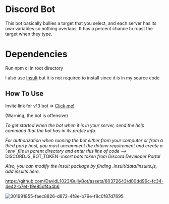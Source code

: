 # Discord Bot
This bot basically bullies a target that you select, and each server has its own variables so nothing overlaps. It has a percent chance to roast the target when they type.

# Dependencies
Run npm ci in root directory

I also use [Insult](https://www.npmjs.com/package/insult) but it is not required to install since it is in my source code

## How To Use
Invite link for v13 bot => [Click me!](https://discord.com/api/oauth2/authorize?client_id=879598602882785300&permissions=0&scope=bot%20applications.commands)

(Warning, the bot is offensive)

*To get started when the bot when it is in your server, send the help command that the bot has in its profile info.*

*For authorization when running the bot either from your computer or from a third party host, you must uncomment the dotenv requirement and create a '.env' file in parent directory and enter this line of code*
--> DISCORDJS_BOT_TOKEN=*insert bots token from Discord Developer Portal*

*Also, you can modify the Insult package by finding .insult/data/insults.js, add insults here.*

https://github.com/DavidL1023/BullyBot/assets/80372643/d00dd96c-fc34-4e42-b7ef-19e85df4a4b6

![301991855-faec8826-d872-4f8e-b79e-f8c0f87d7695](https://github.com/user-attachments/assets/0307814f-7a4a-4731-9e8e-c917b1b508d3)
